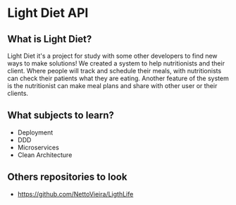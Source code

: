 # Light Diet API

## What is Light Diet?
Light Diet it's a project for study with some other developers to find new ways to make solutions!
We created a system to help nutritionists and their client. Where people will track and schedule their meals, with nutritionists can check their patients what they are eating.
Another feature of the system is the nutritionist can make meal plans and share with other user or their clients.

## What subjects to learn?
- Deployment
- DDD
- Microservices
- Clean Architecture

## Others repositories to look 
- https://github.com/NettoVieira/LigthLife
